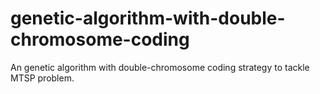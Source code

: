 # genetic-algorithm-with-double-chromosome-coding
An genetic algorithm with double-chromosome coding strategy to tackle MTSP problem.
